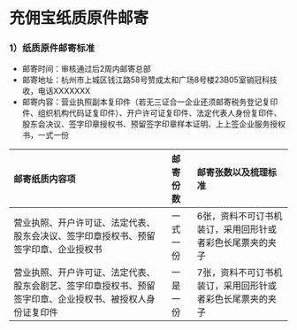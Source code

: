 # 充佣宝纸质原件邮寄

### 1）纸质原件邮寄标准

* 邮寄时间：审核通过后2周内邮寄总部
* 邮寄地址：杭州市上城区钱江路58号赞成太和广场8号楼23B05室销冠科技收，电话XXXXXXX
* 邮寄内容：营业执照副本复印件（若无三证合一企业还须邮寄税务登记复印件、组织机构代码证复印件）、开户许可证复印件、法定代表人身份复印件、股东会决议、签字印章授权书、预留签字印章样本证明、上上签企业服务授权书，一式一份

| 邮寄纸质内容项 | 邮寄份数 | 邮寄张数以及梳理标准 |
| :--- | :--- | :--- |
| 营业执照、开户许可证、法定代表、股东会决议、签字印章授权书、预留签字印章、企业授权书 | 一式一份 | 6张，资料不可订书机装订，采用回形针或者彩色长尾票夹的夹子 |
| 营业执照、开户许可证、法定代表、股东会剧艺、签字印章授权书、预留签字印章、企业授权书、被授权人身份证复印件 | 一是一份 | 7张，资料不可订书机装订，采用回形针或者彩色长尾票夹的夹子 |



